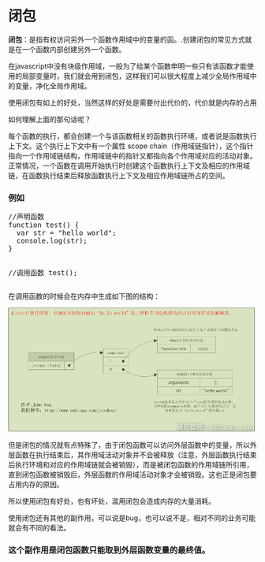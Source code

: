 <h1>闭包</h1>
<p><b>闭包</b>：是指有权访问另外一个函数作用域中的变量的函。.创建闭包的常见方式就是在一个函数内部创建另外一个函数。</p>
<p>在javascript中没有块级作用域，一般为了给某个函数申明一些只有该函数才能使用的局部变量时，我们就会用到闭包，这样我们可以很大程度上减少全局作用域中的变量，净化全局作用域。</p>
<p>使用闭包有如上的好处，当然这样的好处是需要付出代价的，代价就是内存的占用</p>
<p>如何理解上面的那句话呢？</p>
<p>每个函数的执行，都会创建一个与该函数相关的函数执行环境，或者说是函数执行上下文。这个执行上下文中有一个属性 scope chain（作用域链指针），这个指针指向一个作用域链结构，作用域链中的指针又都指向各个作用域对应的活动对象。正常情况，一个函数在调用开始执行时创建这个函数执行上下文及相应的作用域链，在函数执行结束后释放函数执行上下文及相应作用域链所占的空间。</p>

<h3>例如</h3>
<pre>
//声明函数
function test() {
  var str = "hello world";
  console.log(str);
}

//调用函数
test();
</pre>
<p>在调用函数的时候会在内存中生成如下图的结构：</p>
<img src="img/3.png"/>
<p>但是闭包的情况就有点特殊了，由于闭包函数可以访问外层函数中的变量，所以外层函数在执行结束后，其作用域活动对象并不会被释放（注意，外层函数执行结束后执行环境和对应的作用域链就会被销毁），而是被闭包函数的作用域链所引用，直到闭包函数被销毁后，外层函数的作用域活动对象才会被销毁。这也正是闭包要占用内存的原因。</p>
<p>所以使用闭包有好处，也有坏处，滥用闭包会造成内存的大量消耗。</p>

<p>使用闭包还有其他的副作用，可以说是bug，也可以说不是，相对不同的业务可能就会有不同的看法。</p>

<h3>这个副作用是闭包函数只能取到外层函数变量的最终值。</h3>




